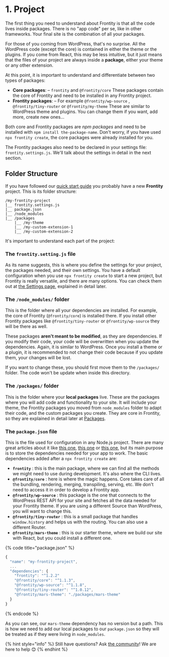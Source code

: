 # 1. Project

The first thing you need to understand about Frontity is that all the code lives inside packages. There is no "app code" per se, like in other frameworks. Your final site is the combination of all your packages.

For those of you coming from WordPress, that's no surprise. All the WordPress code \(except the core\) is contained in either the theme or the plugins. If you come from React, this may be less intuitive, but it just means that the files of your project are always inside a **package**, either your theme or any other extension.

At this point, it is important to understand and differentiate between two types of packages:

* **Core packages**:  – `frontity` and `@frontity/core` These packages contain the core of Frontity and need to be installed in any Frontity project.
* **Frontity packages**:  – For example `@frontity/wp-source` ,  `@frontity/tiny-router` or `@frontity/my-theme` These are similar to WordPress theme and plugins. You can change them if you want, add more, create new ones...

Both core and Frontity packages are _npm packages_ and need to be installed with `npm install the-package-name`. Don't worry, if you have used `npx frontity create`, the core packages were already installed for you.

The Frontity packages also need to be declared in your settings file: `frontity.settings.js`. We'll talk about the settings in detail in the next section.

## Folder Structure

If you have followed our [quick start guide](../getting-started/quick-start-guide.md) you probably have a new **Frontity** project. This is its folder structure:

```text
/my-frontity-project
|__ frontity.settings.js
|__ package.json
|__ /node_modules
|__ /packages
    |__ /my-theme
    |__ /my-custom-extension-1
    |__ /my-custom-extension-2
```

It's important to understand each part of the project:

### The `frontity.setting.js` file

As its name suggests, this is where you define the settings for your project, the packages needed, and their own settings. You have a default configuration when you use `npx frontity create` to start a new project, but Frontity is really versatile, and there are many options. You can check them out at [the Settings page](settings.md), explained in detail later.

### The `/node_modules/` folder

This is the folder where all your dependencies are installed. For example, the core of Frontity \(`@frontity/core`\) is installed there. If you install other Frontity packages like `@frontity/tiny-router` or `@frontity/wp-source` they will be there as well.

These packages **aren't meant to be modified**, as they are dependencies. If you modify their code, your code will be overwritten when you update the dependencies. Again, it is similar to WordPress. Once you install a theme or a plugin, it is recommended to not change their code because if you update them, your changes will be lost.

If you want to change these, you should first move them to the `/packages/` folder. The code won't be update when inside this directory.

### The `/packages/` folder

This is the folder where your **local packages** live. These are the packages where you will add code and functionality to your site. It will include your theme, the Frontity packages you moved from `node_modules` folder to adapt their code, and the custom packages you create. They are core in Frontity, so they are explained in detail later at [Packages](packages.md).

### The `package.json` file

This is the file used for configuration in any Node.js project. There are many great articles about it like [this one](https://medium.com/beginners-guide-to-mobile-web-development/why-package-json-npm-basics-cab3e8cd150), [this one](https://flaviocopes.com/package-json/) or [this one](https://alligator.io/nodejs/package-json/), but its main purpose is to store the dependencies needed for your app to work. The basic dependencies added after a `npx frontity create` are:

* **`frontity`** : this is the main package, where we can find all the methods we might need to use during development. It's also where the CLI lives.
* **`@frontity/core`** : here is where the magic happens. Core takes care of all the bundling, rendering, merging, transpiling, serving, etc. We don't need to access it in order to develop a Frontity app.
* **`@frontity/wp-source`** : this package is the one that connects to the WordPress REST API for your site and fetches all the data needed for your Frontity theme. If you are using a different Source than WordPress, you will want to change this.
* **`@frontity/tiny-router`** : this is a small package that handles `window.history` and helps us with the routing. You can also use a different Router.
* **`@frontity/mars-theme`** : this is our starter theme, where we build our site with React, but you could install a different one.

{% code title="package.json" %}
```javascript
{
  "name": "my-frontity-project",
  ...
  "dependencies": {
    "frontity": "^1.2.2"
    "@frontity/core": "^1.1.3",
    "@frontity/wp-source": "^1.1.8",
    "@frontity/tiny-router": "^1.0.12",
    "@frontity/mars-theme": "./packages/mars-theme"
  }
}
```
{% endcode %}

As you can see, our `mars-theme` dependency has no version but a path. This is how we need to add our local packages to our `package.json` so they will be treated as if they were living in `node_modules`.


{% hint style="info" %}
Still have questions? Ask [the community](https://community.frontity.org/)! We are here to help 😊
{% endhint %}


